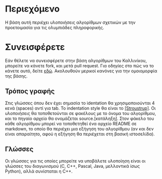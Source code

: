 # Περιεχόμενο

Η βάση αυτή περιέχει υλοποιήσεις αλγορίθμων σχετικών με την προετοιμασία για τις ολυμπιάδες πληροφορικής.

# Συνεισφέρετε

Εάν θέλετε να συνεισφέρετε στην βάση αλγορίθμων του Καλλινίκου, μπορείτε να κάνετε fork, και μετά pull request. Για οδηγίες στο πώς να το κάνετε αυτό, δείτε [εδώ](https://help.github.com/articles/fork-a-repo/). Ακολουθούν μερικοί κανόνες για την ομοιομορφία της βάσης.

## Τρόπος γραφής

Στις γλώσσες όπου δεν έχει σημασία το identation θα χρησιμοποιούνται 4 κενά (spaces) αντί για tab. Το indentation style θα είναι το [[Stroustrup]](https://en.wikipedia.org/wiki/Indent\_style#Variant:\_Stroustrup). Οι υλοποιήσεις θα τοποθετούνται σε φακέλους με το όνομα του αλγορίθμου, και το πηγαίο αρχείο θα ονομάζεται source.[κατάληξη]. Στον φάκελο του κάθε αλγορίθμου μπορεί να τοποθετηθεί ένα αρχείο README σε markdown, το οποίο θα περιέχει μια εξήγηση του αλγορίθμου (αν και δεν είναι απαραίτητο, αφού η εξήγηση θα περιέχεται στη βασική ιστοσελίδα).

## Γλώσσες

Οι γλώσσες για τις οποίες μπορείτε να υποβάλετε υλοποίηση είναι οι γλώσσες του διαγωνισμού (C, C++, Pascal, Java, μελλοντικά ίσως Python), αλλά συνίσταται η C++.
